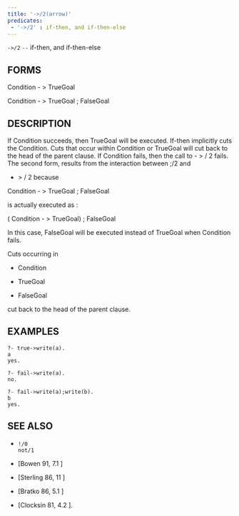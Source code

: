 ```yaml
---
title: '->/2(arrow)'
predicates:
 - '->/2' : if-then, and if-then-else
---
```

`->/2` `--` if-then, and if-then-else


## FORMS

Condition - &gt; TrueGoal

Condition - &gt; TrueGoal ; FalseGoal


## DESCRIPTION


If Condition succeeds, then TrueGoal will be executed. If-then implicitly cuts the Condition. Cuts that occur within Condition or TrueGoal will cut back to the head of the parent clause. If Condition fails, then the call to - &gt; / 2 fails. The second form, results from the interaction between ;/2 and
- &gt; / 2 because

Condition - &gt; TrueGoal ; FalseGoal

is actually executed as :

( Condition - &gt; TrueGoal) ; FalseGoal

In this case, FalseGoal will be executed instead of TrueGoal when Condition fails.

Cuts occurring in

- Condition

- TrueGoal

- FalseGoal

cut back to the head of the parent clause.


## EXAMPLES

```
?- true->write(a).
a
yes.
```

```
?- fail->write(a).
no.
```

```
?- fail->write(a);write(b).
b
yes.
```


## SEE ALSO

- `!/0`  
`not/1`

- [Bowen 91, 7.1 ]
- [Sterling 86, 11 ]
- [Bratko 86, 5.1 ]
- [Clocksin 81, 4.2 ]. 
